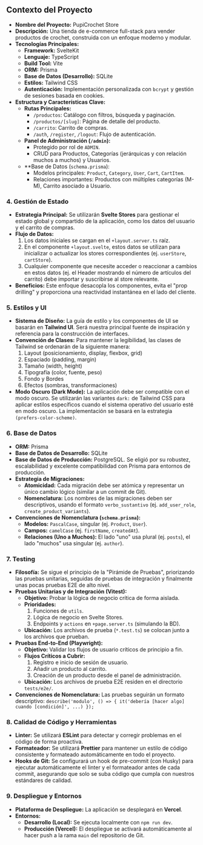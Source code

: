 ## Contexto del Proyecto

- **Nombre del Proyecto:** PupiCrochet Store
- **Descripción:** Una tienda de e-commerce full-stack para vender productos de crochet, construida con un enfoque moderno y modular.
- **Tecnologías Principales:**
  - **Framework:** SvelteKit
  - **Lenguaje:** TypeScript
  - **Build Tool:** Vite
  - **ORM:** Prisma
  - **Base de Datos (Desarrollo):** SQLite
  - **Estilos:** Tailwind CSS
  - **Autenticación:** Implementación personalizada con `bcrypt` y gestión de sesiones basada en cookies.
- **Estructura y Características Clave:**
  - **Rutas Principales:**
    - `/productos`: Catálogo con filtros, búsqueda y paginación.
    - `/productos/[slug]`: Página de detalle del producto.
    - `/carrito`: Carrito de compras.
    - `/auth`, `/register`, `/logout`: Flujo de autenticación.
  - **Panel de Administración (`/admin`):**
    - Protegido por rol de `ADMIN`.
    - CRUD para Productos, Categorías (jerárquicas y con relación muchos a muchos) y Usuarios.
  - \*\*Base de Datos (`schema.prisma`):
    - Modelos principales: `Product`, `Category`, `User`, `Cart`, `CartItem`.
    - Relaciones importantes: Productos con múltiples categorías (M-M), Carrito asociado a Usuario.

### 4. Gestión de Estado

- **Estrategia Principal:** Se utilizarán **Svelte Stores** para gestionar el estado global y compartido de la aplicación, como los datos del usuario y el carrito de compras.
- **Flujo de Datos:**
  1.  Los datos iniciales se cargan en el `+layout.server.ts` raíz.
  2.  En el componente `+layout.svelte`, estos datos se utilizan para inicializar o actualizar los stores correspondientes (ej. `userStore`, `cartStore`).
  3.  Cualquier componente que necesite acceder o reaccionar a cambios en estos datos (ej. el Header mostrando el número de artículos del carrito) debe importar y suscribirse al store relevante.
- **Beneficios:** Este enfoque desacopla los componentes, evita el "prop drilling" y proporciona una reactividad instantánea en el lado del cliente.

### 5. Estilos y UI

- **Sistema de Diseño:** La guía de estilo y los componentes de UI se basarán en **Tailwind UI**. Será nuestra principal fuente de inspiración y referencia para la construcción de interfaces.
- **Convención de Clases:** Para mantener la legibilidad, las clases de Tailwind se ordenarán de la siguiente manera:
  1.  Layout (posicionamiento, display, flexbox, grid)
  2.  Espaciado (padding, margin)
  3.  Tamaño (width, height)
  4.  Tipografía (color, fuente, peso)
  5.  Fondo y Bordes
  6.  Efectos (sombras, transformaciones)
- **Modo Oscuro (Dark Mode):** La aplicación debe ser compatible con el modo oscuro. Se utilizarán las variantes `dark:` de Tailwind CSS para aplicar estilos específicos cuando el sistema operativo del usuario esté en modo oscuro. La implementación se basará en la estrategia `(prefers-color-scheme)`.

### 6. Base de Datos

- **ORM:** Prisma
- **Base de Datos de Desarrollo:** SQLite
- **Base de Datos de Producción:** PostgreSQL. Se eligió por su robustez, escalabilidad y excelente compatibilidad con Prisma para entornos de producción.
- **Estrategia de Migraciones:**
  - **Atomicidad:** Cada migración debe ser atómica y representar un único cambio lógico (similar a un commit de Git).
  - **Nomenclatura:** Los nombres de las migraciones deben ser descriptivos, usando el formato `verbo_sustantivo` (ej. `add_user_role`, `create_product_variants`).
- **Convenciones de Nomenclatura (`schema.prisma`):**
  - **Modelos:** `PascalCase`, singular (ej. `Product`, `User`).
  - **Campos:** `camelCase` (ej. `firstName`, `createdAt`).
  - **Relaciones (Uno a Muchos):** El lado "uno" usa plural (ej. `posts`), el lado "muchos" usa singular (ej. `author`).

### 7. Testing

- **Filosofía:** Se sigue el principio de la "Pirámide de Pruebas", priorizando las pruebas unitarias, seguidas de pruebas de integración y finalmente unas pocas pruebas E2E de alto nivel.
- **Pruebas Unitarias y de Integración (Vitest):**
  - **Objetivo:** Probar la lógica de negocio crítica de forma aislada.
  - **Prioridades:**
    1.  Funciones de `utils`.
    2.  Lógica de negocio en Svelte Stores.
    3.  Endpoints y `actions` en `+page.server.ts` (simulando la BD).
  - **Ubicación:** Los archivos de prueba (`*.test.ts`) se colocan junto a los archivos que prueban.
- **Pruebas End-to-End (Playwright):**
  - **Objetivo:** Validar los flujos de usuario críticos de principio a fin.
  - **Flujos Críticos a Cubrir:**
    1.  Registro e inicio de sesión de usuario.
    2.  Añadir un producto al carrito.
    3.  Creación de un producto desde el panel de administración.
  - **Ubicación:** Los archivos de prueba E2E residen en el directorio `tests/e2e/`.
- **Convenciones de Nomenclatura:** Las pruebas seguirán un formato descriptivo: `describe('modulo', () => { it('debería [hacer algo] cuando [condición]', ...) });`

### 8. Calidad de Código y Herramientas

- **Linter:** Se utilizará **ESLint** para detectar y corregir problemas en el código de forma proactiva.
- **Formateador:** Se utilizará **Prettier** para mantener un estilo de código consistente y formateado automáticamente en todo el proyecto.
- **Hooks de Git:** Se configurará un hook de pre-commit (con Husky) para ejecutar automáticamente el linter y el formateador antes de cada commit, asegurando que solo se suba código que cumpla con nuestros estándares de calidad.

### 9. Despliegue y Entornos

- **Plataforma de Despliegue:** La aplicación se desplegará en **Vercel**.
- **Entornos:**
  - **Desarrollo (Local):** Se ejecuta localmente con `npm run dev`.
  - **Producción (Vercel):** El despliegue se activará automáticamente al hacer push a la rama `main` del repositorio de Git.
